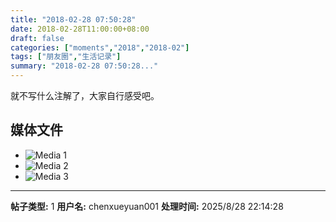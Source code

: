 ```yaml
---
title: "2018-02-28 07:50:28"
date: 2018-02-28T11:00:00+08:00
draft: false
categories: ["moments","2018","2018-02"]
tags: ["朋友圈","生活记录"]
summary: "2018-02-28 07:50:28..."
---
```


就不写什么注解了，大家自行感受吧。

## 媒体文件

- ![Media 1](/Moments/photos/2018-02-28/201802280750280.jpg)
- ![Media 2](/Moments/photos/2018-02-28/201802280750281.jpg)
- ![Media 3](/Moments/photos/2018-02-28/201802280750282.jpg)

---

**帖子类型:** 1
**用户名:** chenxueyuan001
**处理时间:** 2025/8/28 22:14:28